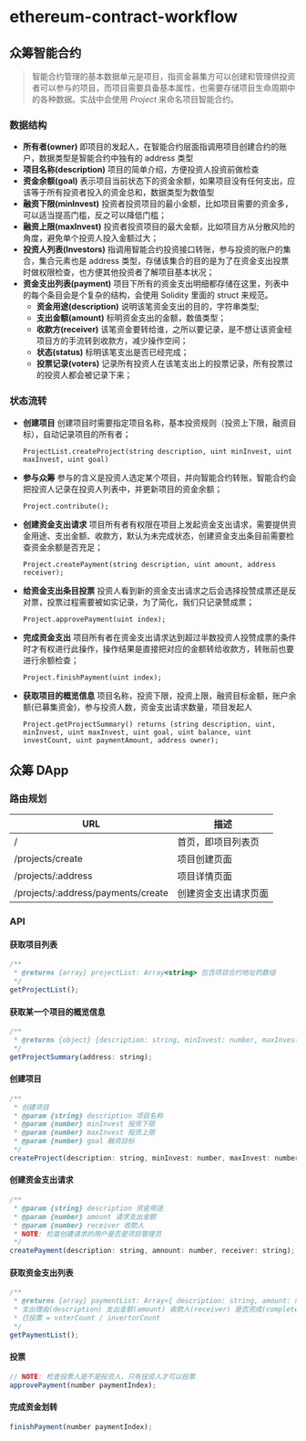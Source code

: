 # ethereum-contract-workflow

## 众筹智能合约

> 智能合约管理的基本数据单元是项目，指资金募集方可以创建和管理供投资者可以参与的项目，而项目需要具备基本属性，也需要存储项目生命周期中的各种数据。实战中会使用 *Project* 来命名项目智能合约。

### 数据结构

- **所有者(owner)** 即项目的发起人，在智能合约层面指调用项目创建合约的账户，数据类型是智能合约中独有的 address 类型
- **项目名称(description)** 项目的简单介绍，方便投资人投资前做检查
- **资金余额(goal)** 表示项目当前状态下的资金余额，如果项目没有任何支出，应该等于所有投资者投入的资金总和，数据类型为数值型
- **融资下限(minInvest)** 投资者投资项目的最小金额，比如项目需要的资金多，可以适当提高门槛，反之可以降低门槛；
- **融资上限(maxInvest)** 投资者投资项目的最大金额，比如项目方从分散风险的角度，避免单个投资人投入金额过大；
- **投资人列表(Investors)** 指调用智能合约投资接口转账，参与投资的账户的集合，集合元素也是 address 类型，存储该集合的目的是为了在资金支出投票时做权限检查，也方便其他投资者了解项目基本状况；
- **资金支出列表(payment)** 项目下所有的资金支出明细都存储在这里，列表中的每个条目会是个复杂的结构，会使用 Solidity 里面的 struct 来规范。
  - **资金用途(description)** 说明该笔资金支出的目的，字符串类型;
  - **支出金额(amount)** 标明资金支出的金额，数值类型；
  - **收款方(receiver)** 该笔资金要转给谁，之所以要记录，是不想让该资金经项目方的手流转到收款方，减少操作空间；
  - **状态(status)** 标明该笔支出是否已经完成；
  - **投票记录(voters)** 记录所有投资人在该笔支出上的投票记录，所有投票过的投资人都会被记录下来；

### 状态流转

+ **创建项目**  创建项目时需要指定项目名称，基本投资规则（投资上下限，融资目标），自动记录项目的所有者；

  ``` solidity
  ProjectList.createProject(string description, uint minInvest, uint maxInvest, uint goal)
  ```

- **参与众筹** 参与的含义是投资人选定某个项目，并向智能合约转账，智能合约会把投资人记录在投资人列表中，并更新项目的资金余额；

  ``` solidity
  Project.contribute();
  ```

- **创建资金支出请求** 项目所有者有权限在项目上发起资金支出请求，需要提供资金用途、支出金额、收款方，默认为未完成状态，创建资金支出条目前需要检查资金余额是否充足；

  ``` solidity
  Project.createPayment(string description, uint amount, address receiver);
  ```

- **给资金支出条目投票** 投资人看到新的资金支出请求之后会选择投赞成票还是反对票，投票过程需要被如实记录，为了简化，我们只记录赞成票；

  ``` solidity
  Project.approvePayment(uint index);
  ```

- **完成资金支出** 项目所有者在资金支出请求达到超过半数投资人投赞成票的条件时才有权进行此操作，操作结果是直接把对应的金额转给收款方，转账前也要进行余额检查；

  ``` solidity
  Project.finishPayment(uint index);
  ```

+ **获取项目的概览信息** 项目名称，投资下限，投资上限，融资目标金额，账户余额(已募集资金)，参与投资人数，资金支出请求数量，项目发起人

  ``` solidity
  Project.getProjectSummary() returns (string description, uint, minInvest, uint maxInvest, uint goal, uint balance, uint investCount, uint paymentAmount, address owner);
  ```

## 众筹 DApp
### 路由规划

| URL                                | 描述                 |
| ---------------------------------- | -------------------- |
| /                                  | 首页，即项目列表页   |
| /projects/create                   | 项目创建页面         |
| /projects/:address                 | 项目详情页面         |
| /projects/:address/payments/create | 创建资金支出请求页面 |

### API

#### 获取项目列表

``` javascript
/**
 * @returns {array} projectList: Array<string> 包含项目合约地址的数组
 */
getProjectList();
```

#### 获取某一个项目的概览信息

``` javascript
/**
 * @returns {object} {description: string, minInvest: number, maxInvest: number, goal: number, balance: number, investCount: number, paymentAmount: number, owner: string }
 */
getProjectSummary(address: string);
```

#### 创建项目

``` javascript
/**
 * 创建项目
 * @param {string} description 项目名称
 * @param {number} minInvest 投资下限
 * @param {number} maxInvest 投资上限
 * @param {number} goal 融资目标
 */
createProject(description: string, minInvest: number, maxInvest: number, goal: number);
```

#### 创建资金支出请求

``` javascript
/**
 * @param {string} description 资金用途
 * @param {number} amount 请求支出金额
 * @param {number} receiver 收款人
 * NOTE: 检查创建请求的用户是否是项目管理员
 */
createPayment(description: string, amnount: number, receiver: string);
```

#### 获取资金支出列表

``` javascript
/**
 * @returns {array} paymentList: Array<{ description: string, amount: number, receiver: string, completed: bool, voterCount: number }>
 * 支出理由(description) 支出金额(amount) 收款人(receiver) 是否完成(completed) 已投票(voterCount)
 * 已投票 = voterCount / invertorCount
 */
getPaymentList();
```

#### 投票

``` javascript
// NOTE: 检查投票人是不是投资人，只有投资人才可以投票
approvePayment(number paymentIndex);
```

#### 完成资金划转

``` javascript
finishPayment(number paymentIndex);
```

